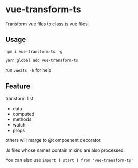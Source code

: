 # vue-transform-ts
Transform vue files to class ts vue files.
## Usage

` npm i vue-transform-ts -g `

`yarn global add vue-transform-ts`

 run  `vue2ts -h` for help

 ## Feature
 transform list
 - data
 - computed
 - methods
 - watch
 - props

 others will marge to @compoenent decorator.

 Js files whose names contain mixins are also processed.

 You can also use  `import { start } from 'vue-transform-ts'`